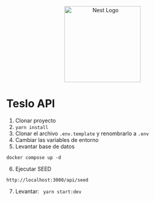 <p align="center">
  <a href="http://nestjs.com/" target="blank"><img src="https://nestjs.com/img/logo-small.svg" width="200" alt="Nest Logo" /></a>
</p>

# Teslo API


1. Clonar proyecto
2. ```yarn install```
3. Clonar el archivo ```.env.template``` y renombrarlo a ```.env```
4. Cambiar las variables de entorno
5. Levantar base de datos  
``` 
docker compose up -d 
```

6. Ejecutar SEED
```
http://localhost:3000/api/seed
```

7. Levantar: ``` yarn start:dev```

